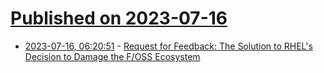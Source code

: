 # [Published on 2023-07-16](index.md)

* [2023-07-16, 06:20:51](https://lobste.rs/s/czuvct/request_for_feedback_solution_rhel_s) - [Request for Feedback: The Solution to RHEL's Decision to Damage the F/OSS Ecosystem](https://lobste.rs/s/czuvct/request_for_feedback_solution_rhel_s)
